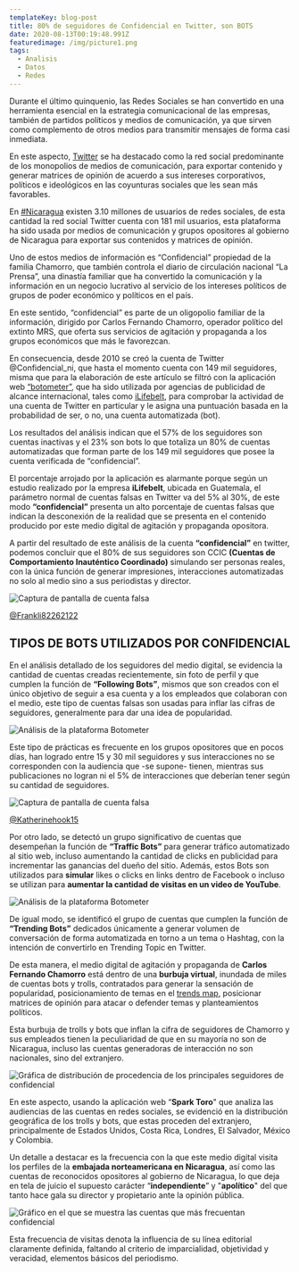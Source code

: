 ```yaml
---
templateKey: blog-post
title: 80% de seguidores de Confidencial en Twitter, son BOTS
date: 2020-08-13T00:19:48.991Z
featuredimage: /img/picture1.png
tags:
  - Analisis
  - Datos
  - Redes
---
```

Durante el último quinquenio, las Redes Sociales se han convertido en una herramienta esencial en la estrategia comunicacional de las empresas, también de partidos políticos y medios de comunicación, ya que sirven como complemento de otros medios para transmitir mensajes de forma casi inmediata.

En este aspecto, [Twitter](https://twitter.com) se ha destacado como la red social predominante de los monopolios de medios de comunicación, para exportar contenido y generar matrices de opinión de acuerdo a sus intereses corporativos, políticos e ideológicos en las coyunturas sociales que les sean más favorables.

En [\#Nicaragua](https://twitter.com/search?q=%23nicaragua) existen 3.10 millones de usuarios de redes sociales, de esta cantidad la red social Twitter cuenta con 181 mil usuarios, esta plataforma ha sido usada por medios de comunicación y grupos opositores al gobierno de Nicaragua para exportar sus contenidos y matrices de opinión.

Uno de estos medios de información es “Confidencial” propiedad de la familia Chamorro, que también controla el diario de circulación nacional “La Prensa”, una dinastía familiar que ha convertido la comunicación y la información en un negocio lucrativo al servicio de los intereses políticos de grupos de poder económico y políticos en el país.

En este sentido, “confidencial” es parte de un oligopolio familiar de la información, dirigido por Carlos Fernando Chamorro, operador político del extinto MRS, que oferta sus servicios de agitación y propaganda a los grupos económicos que más le favorezcan.

En consecuencia, desde 2010 se creó la cuenta de Twitter @Confidencial_ni, que hasta el momento cuenta con 149 mil seguidores, misma que para la elaboración de este artículo se filtró con la aplicación web [“botometer”](https://botometer.iuni.iu.edu/#!/), que ha sido utilizada por agencias de publicidad de alcance internacional, tales como [iLifebelt](https://ilifebelt.com/), para comprobar la actividad de una cuenta de Twitter en particular y le asigna una puntuación basada en la probabilidad de ser, o no, una cuenta automatizada (bot).

Los resultados del análisis indican que el 57% de los seguidores son cuentas inactivas y el 23% son bots lo que totaliza un 80% de cuentas automatizadas que forman parte de los 149 mil seguidores que posee la cuenta verificada de “confidencial”.

El porcentaje arrojado por la aplicación es alarmante porque según un estudio realizado por la empresa **iLifebelt**, ubicada en Guatemala, el parámetro normal de cuentas falsas en Twitter va del 5% al 30%, de este modo **“confidencial”** presenta un alto porcentaje de cuentas falsas que indican la desconexión de la realidad que se presenta en el contenido producido por este medio digital de agitación y propaganda opositora.

A partir del resultado de este análisis de la cuenta **“confidencial”** en twitter, podemos concluir que el 80%  de sus seguidores son CCIC **(Cuentas de Comportamiento Inauténtico Coordinado)** simulando ser personas reales, con la única función de generar impresiones, interacciones automatizadas no solo al medio sino a sus periodistas y director.

![Captura de pantalla de cuenta falsa](/img/picture3.png "Cuenta falsa de @franklin82262122")

[@Frankli82262122](https://twitter.com/Frankli82262122)

## TIPOS DE BOTS UTILIZADOS POR CONFIDENCIAL

En el análisis detallado de los seguidores del medio digital, se evidencia la cantidad de cuentas creadas recientemente, sin foto de perfil y que cumplen la función de **“Following Bots”**, mismos que son creados con el único objetivo de seguir a esa cuenta y a los empleados que colaboran con el medio, este tipo de cuentas falsas son usadas para inflar las cifras de seguidores, generalmente para dar una idea de popularidad.

![Análisis de la plataforma Botometer](/img/picture4.png "Análisis de cuenta falsa seguidora de confidencial")

Este tipo de prácticas es frecuente en los grupos opositores que en pocos días, han logrado entre 15 y 30 mil seguidores y sus interacciones no se corresponden con la audiencia que -se supone- tienen, mientras sus publicaciones no logran ni el 5% de interacciones que deberían tener según su cantidad de seguidores.

![Captura de pantalla de cuenta falsa](/img/picture5.png "Cuenta falsa de @khatherinehook15")

[@Katherinehook15](https://twitter.com/Katherinehook15)

Por otro lado, se detectó un grupo significativo de cuentas que desempeñan la función de **“Traffic Bots”** para generar tráfico automatizado al sitio web, incluso aumentando la cantidad de clicks en publicidad para incrementar las ganancias del dueño del sitio. Además, estos Bots son utilizados para **simular** likes o clicks en links dentro de Facebook o incluso se utilizan para **aumentar la cantidad de visitas en un video de YouTube**.

![Análisis de la plataforma Botometer](/img/picture6.png "Análisis de cuenta falsa seguidora de confidencial")

De igual modo, se identificó el grupo de cuentas que cumplen la función de **“Trending Bots”** dedicados únicamente a generar volumen de conversación de forma automatizada en torno a un tema o Hashtag, con la intención de convertirlo en Trending Topic en Twitter. 

De esta manera, el medio digital de agitación y propaganda de **Carlos Fernando Chamorro** está dentro de una **burbuja virtual**, inundada de miles de cuentas bots y trolls, contratados para generar la sensación de popularidad, posicionamiento de temas en el [trends map](https://www.trendsmap.com/?ll=12.8654,-85.2072&z=7), posicionar matrices de opinión para atacar o defender temas y planteamientos políticos.

Esta burbuja de trolls y bots que inflan la cifra de seguidores de Chamorro y sus empleados tienen la peculiaridad de que en su mayoría no son de Nicaragua, incluso las cuentas generadoras de interacción no son nacionales, sino del extranjero.

![Gráfica de distribución de procedencia de los principales seguidores de confidencial](/img/picture7.png "Distribución de bots de confidencial por ciudad")

En este aspecto, usando la aplicación web “**Spark Toro**" que analiza las audiencias de las cuentas en redes sociales, se evidenció en la distribución geográfica de los trolls y bots, que estas proceden del extranjero, principalmente de Estados Unidos, Costa Rica, Londres, El Salvador, México y Colombia.

Un detalle a destacar es la frecuencia con la que este medio digital visita los perfiles de la **embajada norteamericana en Nicaragua**, así como las cuentas de reconocidos opositores al gobierno de Nicaragua, lo que deja en tela de juicio el supuesto carácter “**independiente**” y "**apolítico**" del que tanto hace gala su director y propietario ante la opinión pública.

![Gráfico en el que se muestra las cuentas que más frecuentan confidencial](/img/picture8.png "Principales cuentas siguiendo confidencial")

Esta frecuencia de visitas denota la influencia de su línea editorial claramente definida, faltando al criterio de imparcialidad, objetividad y veracidad, elementos básicos del periodismo.